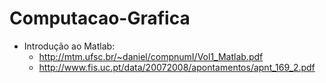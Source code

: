 # Computacao-Grafica

- Introdução ao Matlab: 
  -  http://mtm.ufsc.br/~daniel/compnumI/Vol1_Matlab.pdf
  -  http://www.fis.uc.pt/data/20072008/apontamentos/apnt_169_2.pdf
